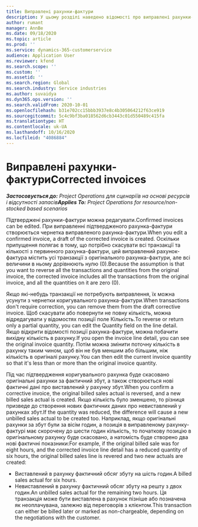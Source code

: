 ```yaml
---
title: Виправлені рахунки-фактури
description: У цьому розділі наведено відомості про виправлені рахунки-фактури.
author: rumant
manager: AnnBe
ms.date: 09/18/2020
ms.topic: article
ms.prod: ''
ms.service: dynamics-365-customerservice
audience: Application User
ms.reviewer: kfend
ms.search.scope: ''
ms.custom: ''
ms.assetid: ''
ms.search.region: Global
ms.search.industry: Service industries
ms.author: suvaidya
ms.dyn365.ops.version: ''
ms.search.validFrom: 2020-10-01
ms.openlocfilehash: b31e702cc15bbb3937e8c4b305064212f63ce919
ms.sourcegitcommit: 5c4c9bf3ba018562d6cb3443c01d550489c415fa
ms.translationtype: HT
ms.contentlocale: uk-UA
ms.lasthandoff: 10/16/2020
ms.locfileid: "4086884"
---
```

# <a name="corrected-invoices"></a><span data-ttu-id="3d7d6-103">Виправлені рахунки-фактури</span><span class="sxs-lookup"><span data-stu-id="3d7d6-103">Corrected invoices</span></span>

<span data-ttu-id="3d7d6-104">_**Застосовується до:** Project Operations для сценаріїв на основі ресурсів і відсутності запасів_</span><span class="sxs-lookup"><span data-stu-id="3d7d6-104">_**Applies To:** Project Operations for resource/non-stocked based scenarios_</span></span>

<span data-ttu-id="3d7d6-105">Підтверджені рахунки-фактури можна редагувати.</span><span class="sxs-lookup"><span data-stu-id="3d7d6-105">Confirmed invoices can be edited.</span></span> <span data-ttu-id="3d7d6-106">При виправленні підтвердженого рахунка-фактури створюється чернетка виправленого рахунка-фактури.</span><span class="sxs-lookup"><span data-stu-id="3d7d6-106">When you edit a confirmed invoice, a draft of the corrected invoice is created.</span></span> <span data-ttu-id="3d7d6-107">Оскільки припущення полягає в тому, що потрібно скасувати всі транзакції та кількості з первинного рахунка-фактури, цей виправлений рахунок-фактура містить усі транзакції з оригінального рахунка-фактури, але всі величини в ньому дорівнюють нулю (0).</span><span class="sxs-lookup"><span data-stu-id="3d7d6-107">Because the assumption is that you want to reverse all the transactions and quantities from the original invoice, the corrected invoice includes all the transactions from the original invoice, and all the quantities on it are zero (0).</span></span>

<span data-ttu-id="3d7d6-108">Якщо які-небудь транзакції не потребують виправлення, їх можна усунути з чернетки коригувального рахунка-фактури.</span><span class="sxs-lookup"><span data-stu-id="3d7d6-108">When transactions don't require correction, you can remove them from the draft corrective invoice.</span></span> <span data-ttu-id="3d7d6-109">Щоб скасувати або повернути не повну кількість, можна відредагувати у відомостях позиції поле Кількість.</span><span class="sxs-lookup"><span data-stu-id="3d7d6-109">To reverse or return only a partial quantity, you can edit the Quantity field on the line detail.</span></span> <span data-ttu-id="3d7d6-110">Якщо відкрити відомості позиції рахунка-фактури, можна побачити вихідну кількість в рахунку.</span><span class="sxs-lookup"><span data-stu-id="3d7d6-110">If you open the invoice line detail, you can see the original invoice quantity.</span></span> <span data-ttu-id="3d7d6-111">Потім можна змінити поточну кількість в рахунку таким чином, щоб він не був меншим або більшим, ніж кількість в оригіналі рахунку.</span><span class="sxs-lookup"><span data-stu-id="3d7d6-111">You can then edit the current invoice quantity so that it's less than or more than the original invoice quantity.</span></span>

<span data-ttu-id="3d7d6-112">Під час підтвердження коригувального рахунка буде скасовано оригінальні рахунки за фактичний збут, а також створюється нові фактичні дані про виставлений у рахунку збут.</span><span class="sxs-lookup"><span data-stu-id="3d7d6-112">When you confirm a corrective invoice, the original billed sales actual is reversed, and a new billed sales actual is created.</span></span> <span data-ttu-id="3d7d6-113">Якщо кількість було зменшено, то різниця призведе до створення нових фактичних даних про невиставлений у рахунках збут.</span><span class="sxs-lookup"><span data-stu-id="3d7d6-113">If the quantity was reduced, the difference will cause a new unbilled sales actual to be created too.</span></span> <span data-ttu-id="3d7d6-114">Наприклад, якщо оригінальні рахунки за збут були за вісім годин, а позиція в виправленому рахунку-фактурі має скорочену до шести годин кількість, то початкову позицію в оригінальному рахунку буде скасовано, а натомість буде створено два нові фактичні показники:</span><span class="sxs-lookup"><span data-stu-id="3d7d6-114">For example, if the original billed sale was for eight hours, and the corrected invoice line detail has a reduced quantity of six hours, the original billed sales line is revered and two new actuals are created:</span></span>

- <span data-ttu-id="3d7d6-115">Виставлений в рахунку фактичний обсяг збуту на шість годин.</span><span class="sxs-lookup"><span data-stu-id="3d7d6-115">A billed sales actual for six hours.</span></span>
- <span data-ttu-id="3d7d6-116">Невиставлений в рахунку фактичний обсяг збуту на решту з двох годин.</span><span class="sxs-lookup"><span data-stu-id="3d7d6-116">An unbilled sales actual for the remaining two hours.</span></span> <span data-ttu-id="3d7d6-117">Ця транзакція може бути виставлена в рахунок пізніше або позначена як неоплачувана, залежно від переговорів з клієнтом.</span><span class="sxs-lookup"><span data-stu-id="3d7d6-117">This transaction can either be billed later or marked as non-chargeable, depending on the negotiations with the customer.</span></span>
